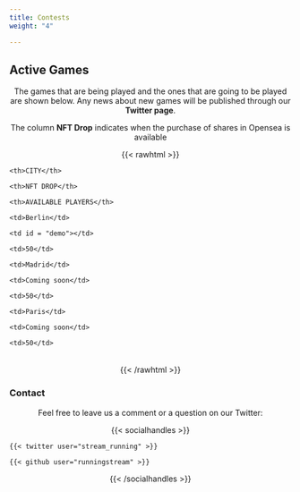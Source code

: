 ```yaml
---
title: Contests
weight: "4"

---
```

## Active Games

The games that are being played and the ones that are going to be played are shown below. Any news about new games will be published through our **Twitter page**.

The column **NFT Drop** indicates when the purchase of shares in Opensea is available

{{< rawhtml >}}

<head>

<meta name="viewport" content="width=device-width, initial-scale=1">

<style>

p {

  text-align: center;

   margin-top: 0px;

  

}

.center {

  margin-left: auto;

  margin-right: auto;

}

td {

padding: 0 50px;

}

tr {

  font-size: 35 px;

  line-height: 50px;

  text-indent: 20px;

}

\#pruba1 {

	text-align: justify;

}

\# prueba2{

  font-size: 1.5em;

  border: 1px solid black;

  padding: 10px;

  width: 95%;

  margin: 10px auto;

  text-align: justify;

}

\#draft {

  text-align: justify;

  text-justify: inter-word;

}

</style>

</head>

<body>

<table class="center">

  <tr>

    <th>CITY</th>

    <th>NFT DROP</th>

    <th>AVAILABLE PLAYERS</th>

  </tr>

  <tr>

    <td>Berlin</td>

    <td id = "demo"></td>

    <td>50</td>

  </tr>

  <tr>

    <td>Madrid</td>

    <td>Coming soon</td>

    <td>50</td>

  </tr>

  <tr>

    <td>Paris</td>

    <td>Coming soon</td>

    <td>50</td>

  </tr>

</table>

<script>

// Set the date we're counting down to

var countDownDate = new Date("Jan 5, 2022 15:37:25").getTime();

// Update the count down every 1 second

var x = setInterval(function() {

  // Get today's date and time

  var now = new Date().getTime();

    

  // Find the distance between now and the count down date

  var distance = countDownDate - now;

    

  // Time calculations for days, hours, minutes and seconds

  var days = Math.floor(distance / (1000 * 60 * 60 * 24));

  var hours = Math.floor((distance % (1000 * 60 * 60 * 24)) / (1000 * 60 * 60));

  var minutes = Math.floor((distance % (1000 * 60 * 60)) / (1000 * 60));

  var seconds = Math.floor((distance % (1000 * 60)) / 1000);

    

  // Output the result in an element with id="demo"

  document.getElementById("demo").innerHTML = days + "d " + hours + "h "

  + minutes + "m " + seconds + "s ";

    

  // If the count down is over, write some text 

  if (distance < 0) {

    clearInterval(x);

    document.getElementById("demo").innerHTML = "EXPIRED";

  }

}, 1000);

</script>

</body>

{{< /rawhtml >}}

### Contact

Feel free to leave us a comment or a question on our Twitter:

{{< socialhandles >}}

    {{< twitter user="stream_running" >}}

    {{< github user="runningstream" >}}

{{< /socialhandles >}}